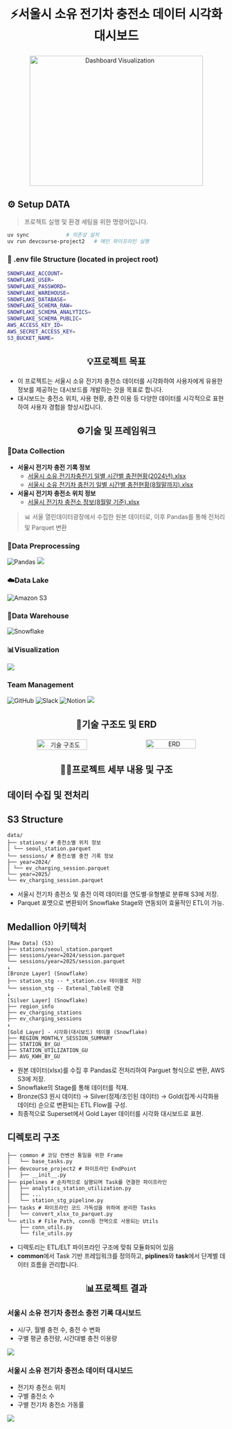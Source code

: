 # <p align="center">⚡서울시 소유 전기차 충전소 데이터 시각화 대시보드 </p>

<p align="center">
  <img src="https://github.com/Lepus0T/report/blob/main/dashboard_visual.png?raw=true" 
       width="400"
       height="300"
       alt="Dashboard Visualization">
</p>

## ⚙️ Setup DATA
> 프로젝트 실행 및 환경 세팅을 위한 명령어입니다.

```bash
uv sync            # 의존성 설치
uv run devcourse-project2   # 메인 파이프라인 실행
```
### 🌿 .env file Structure (located in project root)

```bash
SNOWFLAKE_ACCOUNT=
SNOWFLAKE_USER=
SNOWFLAKE_PASSWORD=
SNOWFLAKE_WAREHOUSE=
SNOWFLAKE_DATABASE=
SNOWFLAKE_SCHEMA_RAW=
SNOWFLAKE_SCHEMA_ANALYTICS=
SNOWFLAKE_SCHEMA_PUBLIC=
AWS_ACCESS_KEY_ID=
AWS_SECRET_ACCESS_KEY=
S3_BUCKET_NAME=
```
## <p align="center">💡프로젝트 목표 </p>
- 이 프로젝트는 서울시 소유 전기차 충전소 데이터를 시각화하여 사용자에게 유용한 정보를 제공하는 대시보드를 개발하는 것을 목표로 합니다.  
- 대시보드는 충전소 위치, 사용 현황, 충전 이용 등 다양한 데이터를 시각적으로 표현하여 사용자 경험을 향상시킵니다.

## <p align="center">⚙️기술 및 프레임워크 </p>
### 📂Data Collection
- **서울시 전기차 충전 기록 정보**
  - [서울시 소유 전기차충전기 일별 시간별 충전현황(2024년).xlsx](https://github.com/user-attachments/files/XXXXX/2024.xlsx)
  - [서울시 소유 전기차 충전기 일별 시간별 충전현황(8월말까지).xlsx](https://github.com/user-attachments/files/YYYY/8m.xlsx)
- **서울시 전기차 충전소 위치 정보**
  - [서울시 전기차 충전소 정보(8월말 기준).xlsx](https://github.com/user-attachments/files/ZZZZ/station.xlsx)
> 📊 서울 열린데이터광장에서 수집한 원본 데이터로, 이후 Pandas를 통해 전처리 및 Parquet 변환


### 🧹Data Preprocessing
![Pandas](https://img.shields.io/badge/pandas-%23150458.svg?style=for-the-badge&logo=pandas&logoColor=white)
<img src="https://img.shields.io/badge/ApacheParquet-50ABF1?style=for-the-badge&logo=ApachParquet&logoColor=black">

### ☁️Data Lake
![Amazon S3](https://img.shields.io/badge/Amazon%20S3-FF9900?style=for-the-badge&logo=amazons3&logoColor=white)

### 🧊Data Warehouse
![Snowflake](https://img.shields.io/badge/snowflake-%2329B5E8.svg?style=for-the-badge&logo=snowflake&logoColor=white)

### 📊Visualization
<img src="https://img.shields.io/badge/ApacheSuperset-20A6C9?style=for-the-badge&logo=ApacheSuperset&logoColor=black">

### Team Management
![GitHub](https://img.shields.io/badge/github-%23121011.svg?style=for-the-badge&logo=github&logoColor=white)
![Slack](https://img.shields.io/badge/Slack-4A154B?style=for-the-badge&logo=slack&logoColor=white)
![Notion](https://img.shields.io/badge/Notion-%23000000.svg?style=for-the-badge&logo=notion&logoColor=white)
<img src="https://img.shields.io/badge/uv-DE5FE9?style=for-the-badge&logo=uv&logoColor=black">

## <p align="center">📝기술 구조도 및 ERD</p>

<div align="center" style="display: flex; justify-content: center; gap: 10px;">
  <img src="https://github.com/Lepus0T/report/blob/main/stack_structure.png?raw=true" width="48%" alt="기술 구조도">
  <img src="https://github.com/Lepus0T/report/blob/main/image%20(2).png?raw=true" width="48%" alt="ERD">
</div>

## <p align="center"> 👨‍💻프로젝트 세부 내용 및 구조</p>
## 데이터 수집 및 전처리

## S3 Structure
```
data/
├── stations/ # 충전소별 위치 정보
│ └── seoul_station.parquet
└── sessions/ # 충전소별 충전 기록 정보
├── year=2024/
│ └── ev_charging_session.parquet
└── year=2025/
└── ev_charging_session.parquet
```
- 서울시 전기차 충전소 및 충전 이력 데이터를 연도별·유형별로 분류해 S3에 저장.
- Parquet 포맷으로 변환되어 Snowflake Stage와 연동되어 효율적인 ETL이 가능.

## Medallion 아키텍처
```
[Raw Data] (S3)
├── stations/seoul_station.parquet
├── sessions/year=2024/session.parquet
└── sessions/year=2025/session.parquet
↓
[Bronze Layer] (Snowflake)
├── station_stg -- *_station.csv 테이블로 저장
└── session_stg -- Extenal_Table로 연결
↓
[Silver Layer] (Snowflake)
├── region_info
├── ev_charging_stations 
├── ev_charging_sessions
↓
[Gold Layer] - 시각화(대시보드) 테이블 (Snowflake)
├── REGION_MONTHLY_SESSION_SUMMARY
├── STATION_BY_GU
├── STATION_UTILIZATION_GU
├── AVG_KWH_BY_GU
```
- 원본 데이터(xlsx)를 수집 후 Pandas로 전처리하여 Parguet 형식으로 변환, AWS S3에 저장.
- Snowflake의 Stage를 통해 데이터를 적재.
- Bronze(S3 원시 데이터) -> Silver(정제/조인된 데이터) -> Gold(집계·시각화용 데이터) 순으로 변환되는 ETL Flow를 구성.
- 최종적으로 Superset에서 Gold Layer 데이터를 시각화 대시보드로 표현.
  
## 디렉토리 구조
```/src
├── common # 코딩 컨벤션 통일을 위한 Frame
│   └── base_tasks.py
├── devcourse_project2 # 파이프라인 EndPoint
│   ├── __init__.py 
├── pipelines # 순차적으로 실행되며 Task를 연결한 파이프라인
│   ├── analytics_station_utilization.py
│   ├── ...
│   └── station_stg_pipeline.py
├── tasks # 파이프라인 코드 가독성을 위하여 분리한 Tasks
│   └── convert_xlsx_to_parquet.py
└── utils # File Path, conn등 전역으로 사용되는 Utils
    ├── conn_utils.py
    └── file_utils.py
```
- 디렉토리는 ETL/ELT 파이프라인 구조에 맞춰 모듈화되어 있음
- **common**에서 Task 기반 프레임워크를 정의하고, **piplines**와 **task**에서 단계별 데이터 흐름을 관리합니다.

## <p align="center"> 📊프로젝트 결과</p>

### 서울시 소유 전기차 충전소 충전 기록 대시보드
- 시/구, 월별 충전 수, 충전 수 변화
- 구별 평균 충전량, 시간대별 충전 이용량
<img src="https://github.com/Lepus0T/report/blob/main/screencapture-localhost-8088-superset-dashboard-17-2025-10-31-13_56_04.png?raw=true">

### 서울시 소유 전기차 충전소 데이터 대시보드
- 전기차 충전소 위치
- 구별 충전소 수
- 구별 전기차 충전소 가동률
<img src="https://github.com/Lepus0T/report/blob/main/screencapture-localhost-8088-superset-dashboard-17-2025-10-31-13_56_15.png?raw=true">



